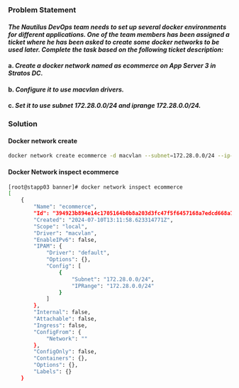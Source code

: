 ### Problem Statement

#### *The Nautilus DevOps team needs to set up several docker environments for different applications. One of the team members has been assigned a ticket where he has been asked to create some docker networks to be used later. Complete the task based on the following ticket description:*

#### a. *Create a docker network named as ecommerce on App Server 3 in Stratos DC.*

#### b. *Configure it to use macvlan drivers.*

#### c. *Set it to use subnet 172.28.0.0/24 and iprange 172.28.0.0/24.*

### Solution

#### Docker network create

```bash
docker network create ecommerce -d macvlan --subnet=172.28.0.0/24 --ip-range=172.28.0.0/24
```

#### Docker Network inspect ecommerce

```bash
[root@stapp03 banner]# docker network inspect ecommerce
[
    {
        "Name": "ecommerce",
        "Id": "394923b894e14c1705164b0b8a203d3fc47f5f6457168a7edcd668a705006659",
        "Created": "2024-07-10T13:11:58.623314771Z",
        "Scope": "local",
        "Driver": "macvlan",
        "EnableIPv6": false,
        "IPAM": {
            "Driver": "default",
            "Options": {},
            "Config": [
                {
                    "Subnet": "172.28.0.0/24",
                    "IPRange": "172.28.0.0/24"
                }
            ]
        },
        "Internal": false,
        "Attachable": false,
        "Ingress": false,
        "ConfigFrom": {
            "Network": ""
        },
        "ConfigOnly": false,
        "Containers": {},
        "Options": {},
        "Labels": {}
    }
```
